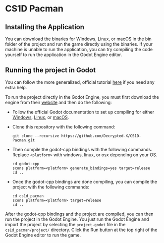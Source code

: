 # CS1D Pacman

## Installing the Application

You can download the binaries for Windows, Linux, or macOS in the bin folder of the project and run the game directly
using the binaries. If your machine is unable to run the application, you can try compiling the code yourself to run the
application in the Godot Engine editor.

## Running the project in Godot

You can follow the more generalized, official tutorial
[here](https://docs.godotengine.org/en/stable/tutorials/scripting/gdnative/gdnative_cpp_example.html) if you need any
extra help.

To run the project directly in the Godot Engine, you must first download the engine from their
[website](https://godotengine.org/download) and then do the following:

* Follow the official Godot documentation to set up compiling for either
[Windows](https://docs.godotengine.org/en/stable/development/compiling/compiling_for_windows.html),
[Linux](https://docs.godotengine.org/en/stable/development/compiling/compiling_for_x11.html), or
[macOS](https://docs.godotengine.org/en/stable/development/compiling/compiling_for_osx.html).

* Clone this repository with the following command:

    ```
    git clone --recursive https://github.com/Decrypted-X/CS1D-Pacman.git
    ```

* Then compile the godot-cpp bindings with the following commands. Replace ```<platform>``` with windows, linux, or osx
depending on your OS.

    ```
    cd godot-cpp
    scons platform=<platform> generate_bindings=yes target=release
    cd ..
    ```

* Once the godot-cpp bindings are done compiling, you can compile the project with the following commands:

    ```
    cd cs1d_pacman
    scons platform=<platform> target=release
    cd ..
    ```

After the godot-cpp bindings and the project are compiled, you can then run the project in the Godot Engine. You just
run the Godot Engine and import the project by selecting the ```project.godot``` file in the ```cs1d_pacman/project/```
directory. Click the Run button at the top right of the Godot Engine editor to run the game.
